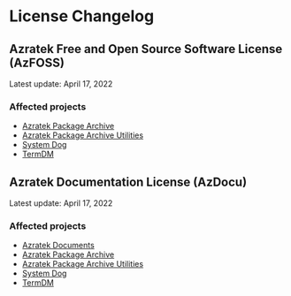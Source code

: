 # License Changelog
## Azratek Free and Open Source Software License (AzFOSS)
Latest update: April 17, 2022
### Affected projects
- [Azratek Package Archive](https://github.com/azratektechnologies/azratek-package-archive)
- [Azratek Package Archive Utilities](https://github.com/azratektechnologies/apr-utils)
- [System Dog](https://github.com/azraeljd/systemdog)
- [TermDM](https://github.com/azraeljd/termdm)
## Azratek Documentation License (AzDocu)
Latest update: April 17, 2022
### Affected projects
- [Azratek Documents](https://github.com/azratektechnologies/documents)
- [Azratek Package Archive](https://github.com/azratektechnologies/azratek-package-archive)
- [Azratek Package Archive Utilities](https://github.com/azratektechnologies/apr-utils)
- [System Dog](https://github.com/azraeljd/systemdog)
- [TermDM](https://github.com/azraeljd/termdm)
